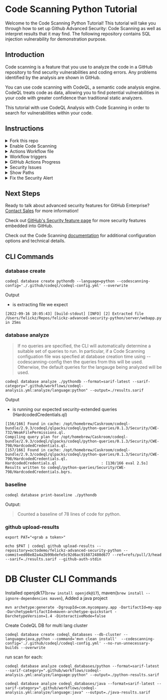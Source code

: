 # Code Scanning Python Tutorial

Welcome to the Code Scanning Python Tutorial! This tutorial will take you through how to set up Github Advanced Security: Code Scanning as well as interpret results that it may find. The following repository contains SQL injection vulnerability for demonstration purpose.

## Introduction

Code scanning is a feature that you use to analyze the code in a GitHub repository to find security vulnerabilities and coding errors. Any problems identified by the analysis are shown in GitHub.

You can use code scanning with CodeQL, a semantic code analysis engine. CodeQL treats code as data, allowing you to find potential vulnerabilities in your code with greater confidence than traditional static analyzers.

This tutorial with use CodeQL Analysis with Code Scanning in order to search for vulnerabilities within your code. 

## Instructions

<details>
<summary>Fork this repo</summary>
<p> 
  
Begin by [forking this repo](https://docs.github.com/en/free-pro-team@latest/github/getting-started-with-github/fork-a-repo).
</p>
</details>

<details>
<summary>Enable Code Scanning</summary>
<p> 

#### Security tab

Click on the `Security` tab.


<img src="images/00-repo-security-tab.png" width="70%"/>

#### Set up code scanning

Click `Set up code scanning`.

<img src="images/01-repo-secruity-setup-code-scanning.png" width="70%"/>

#### Setup Workflow

Click the `Setup this workflow` button by CodeQL Analysis.

<img src="images/02-repo-security-setup-codeql-workflow.png" width="70%"/>

This will create a GitHub Actions Workflow file with CodeQL already set up. Since Python is an interpreted language you do not need to add any additional compile flags. See the [documentation](https://docs.github.com/en/free-pro-team@latest/github/finding-security-vulnerabilities-and-errors-in-your-code/running-codeql-code-scanning-in-your-ci-system) if you would like to configure CodeQL Analysis with a 3rd party CI system instead of using GitHub Actions.
</p>
</details>

<details>
  
<summary>Actions Workflow file</summary>
<p>

#### Actions Workflow

The Actions Workflow file contains a number of different sections including:
1. Checking out the repository
2. Initializing the CodeQL Action
3. Running the CodeQL Analysis

<img src="images/03-actions-sample-workflow.png" width="80%"/>

Click `Start Commit` -> `Commit this file` to commit the changes to _main_ branch.
</p>
</details>

<details>
  
<summary>Workflow triggers</summary>
<p>

#### Workflow triggers

There are a [number of events](https://docs.github.com/en/free-pro-team@latest/actions/reference/events-that-trigger-workflows) that can trigger a GitHub Actions workflow. In this example, the workflow will be triggered on

<img src="images/04-actions-sample-events.png" width="50%"/>

- push to _main_ branch
- pull request to merge to _main_ branch
- on schedule, at 6:33 every Thursday

Setting up the new CodeQL workflow and committing it to _main_ branch in the step above will trigger the scan.

</p>
</details>


<details>
<summary>GitHub Actions Progress</summary>

<p>
 
#### GitHub Actions Progress

Click `Actions` tab -> `CodeQL`

Click the specific workflow run. You can view the progress of the Workflow run until the analysis completes.

<img src="images/05-actions-completed.png" width="80%"/>

</p>
</details>

<details>
<summary>Security Issues</summary>
<p>
  
Once the Workflow has completed, click the `Security` tab -> ` Code Scanning Alerts`. An security alert "Query built from user-controlled sources" should be visible.

#### Security Alert View

Clicking on the security alert will provide details about the security alert including: <br/>
<ul>
<li>A description of the issue </li>
<li>A tag to the CWE that it is connected to as well as the type of alert (Error, Warning, Note)</li>
<li>The line of code that triggered the security alert</li>
<li>The ability to dismiss the alert depending on certain conditions (`False positive`? `Won't fix`? `Used in tests`?)</li>
</ul>
<img src="images/06-security-codeql-alert.png" width="80%"/>

#### Security Alert Description

Click `Show more` to view a full desciption of the alert including examples and links to additional information.

<img src="images/07-security-codeql-show-more.png" width="80%"/>

#### Security Full Description

<img width="80%" src="images/08-security-codeql-full-desc.png">

</p>
</details>

<details>
<summary>Show Paths</summary>
<p>

#### Show Paths Button

CodeQL Analysis is able to trace the dataflow path from source to sink and gives you the ability to view the path traversal within the alert.

Click `show paths` in order to see the dataflow path that resulted in this alert.

<img src="images/09-security-codeql-show-paths.png" width="80%"/>

#### Show Paths View

<img src="images/10-security-codeql-show-paths-details.png" width="80%"/>

</p>
</details>

<details>
<p>  
  
<summary>Fix the Security Alert</summary>

In order to fix this specific alert, we will need to ensure parameters used in the SQL query is validated and sanitized.

Click on the `Code` tab and [Edit](https://docs.github.com/en/free-pro-team@latest/github/managing-files-in-a-repository/editing-files-in-your-repository) the file [`routes.py`](./server/routes.py) in the `server` folder, replace the content with the file [`fixme`](./fixme).

<img src="images/11-fix-source-code.png" width="30%"/>

Click `Create a new branch for this commit and start a pull request`, name the branch `fix-sql-injection`, and create the Pull Request.

#### Pull Request Status Check

In the Pull Request, you will notice that the CodeQL Analysis has started as a status check. Wait until it completes.

<img src="images/12-fix-pr-in-progress.png" width="80%"/>

#### Security Alert Details

After the Workflow has completed click on `Details` by the `Code Scanning Results / CodeQL` status check. 

<img src="images/13-fix-pr-done.png" width="80%"/>

#### Fixed Alert

Notice that Code Scanning has detected that this Pull Request will fix the SQL injection vulnerability that was detected before.

<img src="images/14-fix-detail.png" width="80%"/>

Merge the Pull Request. After the Pull Request has been merged, another Workflow will kick off to scan the repository for any vulnerabilties. 

#### Closed Security Alerts

After the final Workflow has completed, navigate back to the `Security` tab and click `Closed`. Notice that the **Query built from user-controlled sources** security alert now shows up as a closed issue.

<img src="images/15-fixed-alert.png" width="80%"/>

#### Traceability

Click on the security alert and notice that it details when the fix was made, by whom, and the specific commit. This provides full traceability to detail when and how a security alert was fixed and exactly what was changed to remediate the issue.

<img src="images/16-fix-history.png" width="80%"/>

</p>
</details>
  
## Next Steps

Ready to talk about advanced security features for GitHub Enterprise? [Contact Sales](https://enterprise.github.com/contact) for more information!

Check out [GitHub's Security feature page](https://github.com/features/security) for more security features embedded into GitHub.

Check out the Code Scanning [documentation](https://docs.github.com/en/free-pro-team@latest/github/finding-security-vulnerabilities-and-errors-in-your-code/about-code-scanning) for additional configuration options and technical details.

## CLI Commands
### database create
```
codeql database create pythondb --language=python --codescanning-config='./.github/codeql/codeql-config.yml' --overwrite
```

Output
   - is extracting file we expect
```
[2022-09-16 10:05:43] [build-stdout] [INFO] [2] Extracted file /Users/felickz/Repos/felickz-advanced-security-python/server/webapp.py in 25ms
```

### database analyze
>If no queries are specified, the CLI will automatically determine a suitable set of queries to run. In particular, if a Code Scanning configuation file was specfied at database creation time using --codescanning-config then the queries from this will be used. Otherwise, the default queries for the langauge being analyzed will be used.

```
codeql database analyze ./pythondb --format=sarif-latest --sarif-category=".github/workflows/codeql-analysis.yml:analyze/language:python" --output=./results.sarif
```

Output
- is running our expected security-extended queries (HardcodedCredentials.ql)

```
[156/166] Found in cache: /opt/homebrew/Caskroom/codeql-bundle/2.9.3/codeql/qlpacks/codeql/python-queries/0.1.3/Security/CWE-732/WeakFilePermissions.ql.
Compiling query plan for /opt/homebrew/Caskroom/codeql-bundle/2.9.3/codeql/qlpacks/codeql/python-queries/0.1.3/Security/CWE-798/HardcodedCredentials.ql.
[157/166] Found in cache: /opt/homebrew/Caskroom/codeql-bundle/2.9.3/codeql/qlpacks/codeql/python-queries/0.1.3/Security/CWE-798/HardcodedCredentials.ql.
HardcodedCredentials.ql                    : [130/166 eval 2.5s] Results written to codeql/python-queries/Security/CWE-798/HardcodedCredentials.bqrs.
```

### baseline

```
codeql database print-baseline ./pythondb
```

Output:
>Counted a baseline of 78 lines of code for python.

### github upload-results

```
export PAT="<grab a token>"

echo $PAT | codeql github upload-results --repository=octodemo/felickz-advanced-security-python --commit=ed08e82a4a2b99bdefe5c92d6ac916872480d677 --ref=refs/pull/3/head --sarif=./results.sarif --github-auth-stdin
```

# DB Cluster CLI Commands

Installed openjdk17(`brew install openjdk@17`), maven(`brew install --ignore-dependencies maven`), Added a java project
```
mvn archetype:generate -DgroupId=com.mycompany.app -DartifactId=my-app -DarchetypeArtifactId=maven-archetype-quickstart -DarchetypeVersion=1.4 -DinteractiveMode=false
```

Create CodeQL DB for multi lang cluster

```
codeql database create codeql_databases --db-cluster --language=java,python --command='mvn clean install'  --codescanning-config='./.github/codeql/codeql-config.yml' --no-run-unnecessary-builds --overwrite
```

run scan for each:

```
codeql database analyze codeql_databases/python --format=sarif-latest --sarif-category=".github/workflows/codeql-analysis.yml:analyze/language:python" --output=./python-results.sarif
```

```
codeql database analyze codeql_databases/java --format=sarif-latest --sarif-category=".github/workflows/codeql-analysis.yml:analyze/language:java" --output=./java-results.sarif
```